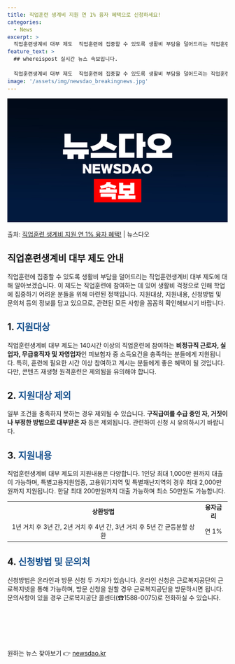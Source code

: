 ```yaml
---
title: 직업훈련 생계비 지원 연 1% 융자 혜택으로 신청하세요!
categories:
  - News
excerpt: >
  직업훈련생계비 대부 제도  직업훈련에 집중할 수 있도록 생활비 부담을 덜어드리는 직업훈련생계비 대부 제도에 …
feature_text: >
  ## whereispost 실시간 뉴스 속보입니다.

  직업훈련생계비 대부 제도  직업훈련에 집중할 수 있도록 생활비 부담을 덜어드리는 직업훈련생계비 대부 제도에 …
image: '/assets/img/newsdao_breakingnews.jpg'
---
```


![뉴스다오 속보](/assets/img/newsdao_breakingnews.jpg)

<p>출처: <a href="https://newsdao.kr/4714" rel="dofollow">직업훈련 생계비 지원 연 1% 융자 혜택!</a> | 뉴스다오</p>

<h2 data-ke-size="size26">직업훈련생계비 대부 제도 안내</h2>
<p data-ke-size="size16">직업훈련에 집중할 수 있도록 생활비 부담을 덜어드리는 직업훈련생계비 대부 제도에 대해 알아보겠습니다. 이 제도는 직업훈련에 참여하는 데 있어 생활비 걱정으로 인해 학업에 집중하기 어려운 분들을 위해 마련된 정책입니다. 지원대상, 지원내용, 신청방법 및 문의처 등의 정보를 담고 있으므로, 관련된 모든 사항을 꼼꼼히 확인해보시기 바랍니다.</p>

<h2 data-ke-size="size24">1. <span style="color: #1a5490;">지원대상</span></h2>
<p data-ke-size="size16">직업훈련생계비 대부 제도는 140시간 이상의 직업훈련에 참여하는 <b>비정규직 근로자, 실업자, 무급휴직자 및 자영업자</b>인 피보험자 중 소득요건을 충족하는 분들에게 지원됩니다. 특히, 훈련에 필요한 시간 이상 참여하고 계시는 분들에게 좋은 혜택이 될 것입니다. 다만, 콘텐츠 재생형 원격훈련은 제외됨을 유의해야 합니다.</p>

<h2 data-ke-size="size24">2. <span style="color: #1a5490;">지원대상 제외</span></h2>
<p data-ke-size="size16">일부 조건을 충족하지 못하는 경우 제외될 수 있습니다. <b>구직급여를 수급 중인 자, 거짓이나 부정한 방법으로 대부받은 자</b> 등은 제외됩니다. 관련하여 신청 시 유의하시기 바랍니다.</p>

<h2 data-ke-size="size24">3. <span style="color: #1a5490;">지원내용</span></h2>
<p data-ke-size="size16">직업훈련생계비 대부 제도의 지원내용은 다양합니다. 1인당 최대 1,000만 원까지 대출이 가능하며, 특별고용지원업종, 고용위기지역 및 특별재난지역의 경우 최대 2,000만 원까지 지원됩니다. 한달 최대 200만원까지 대출 가능하며 최소 50만원도 가능합니다.</p>

<table>
	<tr>
		<td style="text-align: center; height: 17px;"><b>상환방법</b></td>
		<td style="text-align: center; height: 17px;"><b>융자금리</b></td>
	</tr>
	<tr>
		<td style="text-align: center; height: 17px;">1년 거치 후 3년 간, 2년 거치 후 4년 간, 3년 거치 후 5년 간 균등분할 상환</td>
		<td style="text-align: center; height: 17px;">연 1%</td>
	</tr>
</table>

<h2 data-ke-size="size24">4. <span style="color: #1a5490;">신청방법 및 문의처</span></h2>
<p data-ke-size="size16">신청방법은 온라인과 방문 신청 두 가지가 있습니다. 온라인 신청은 근로복지공단의 근로복지넷을 통해 가능하며, 방문 신청을 원할 경우 근로복지공단을 방문하시면 됩니다. 문의사항이 있을 경우 근로복지공단 콜센터(☎1588-0075)로 전화하실 수 있습니다.</p>
<p data-ke-size="size16">&nbsp;</p>
<p data-ke-size="size16">&nbsp;</p>
<p data-ke-size="size16">&nbsp;</p> 

원하는 뉴스 찾아보기 👉 <a href="https://newsdao.kr" rel="dofollow">newsdao.kr</a>


